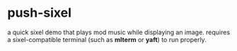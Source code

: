 # push-sixel
a quick sixel demo that plays mod music while displaying an image. requires a sixel-compatible terminal (such as **mlterm** or **yaft**) to run properly.
